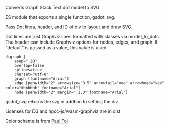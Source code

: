 Converts Graph Stack Text dot model to SVG

ES module that exports a single function, gsdot_svg.

Pass Dot lines, header, and ID of div to layout and draw SVG.

Dot lines are just Graphviz lines formatted with classes via model_to_dots.
The header can include Graphviz options for nodes, edges, and graph.  If "default" is passed as a value, this value is used:

```{.js}
digraph {
    esep=".20"
    overlap=false
    splines=true
    charset="utf-8"
    graph [fontname="Arial"]
    edge [penwidth="2" arrowsize="0.5" arrowtail="vee" arrowhead="vee" color="#bbbbbb" fontname="Arial"]
    node [penwidth="2" margin=".1,0" fontname="Arial"]
```
gsdot_svg returns the svg in addtion to setting the div

Licenses for D3 and hpcc-js/wasm-graphviz are  in dist

Color scheme is from [Paul Tol](https://personal.sron.nl/~pault/) 
